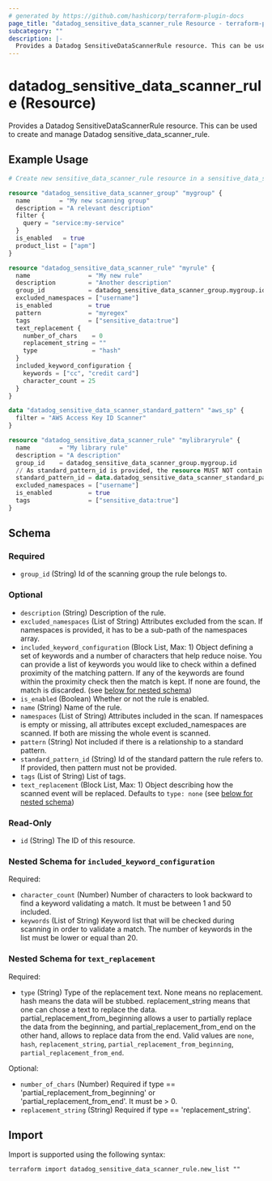```yaml
---
# generated by https://github.com/hashicorp/terraform-plugin-docs
page_title: "datadog_sensitive_data_scanner_rule Resource - terraform-provider-datadog"
subcategory: ""
description: |-
  Provides a Datadog SensitiveDataScannerRule resource. This can be used to create and manage Datadog sensitivedatascanner_rule.
---
```


# datadog_sensitive_data_scanner_rule (Resource)

Provides a Datadog SensitiveDataScannerRule resource. This can be used to create and manage Datadog sensitive_data_scanner_rule.

## Example Usage

```terraform
# Create new sensitive_data_scanner_rule resource in a sensitive_data_scanner_group

resource "datadog_sensitive_data_scanner_group" "mygroup" {
  name        = "My new scanning group"
  description = "A relevant description"
  filter {
    query = "service:my-service"
  }
  is_enabled   = true
  product_list = ["apm"]
}

resource "datadog_sensitive_data_scanner_rule" "myrule" {
  name                = "My new rule"
  description         = "Another description"
  group_id            = datadog_sensitive_data_scanner_group.mygroup.id
  excluded_namespaces = ["username"]
  is_enabled          = true
  pattern             = "myregex"
  tags                = ["sensitive_data:true"]
  text_replacement {
    number_of_chars    = 0
    replacement_string = ""
    type               = "hash"
  }
  included_keyword_configuration {
    keywords = ["cc", "credit card"]
    character_count = 25
  }
}

data "datadog_sensitive_data_scanner_standard_pattern" "aws_sp" {
  filter = "AWS Access Key ID Scanner"
}

resource "datadog_sensitive_data_scanner_rule" "mylibraryrule" {
  name        = "My library rule"
  description = "A description"
  group_id    = datadog_sensitive_data_scanner_group.mygroup.id
  // As standard_pattern_id is provided, the resource MUST NOT contain the "pattern" attribute
  standard_pattern_id = data.datadog_sensitive_data_scanner_standard_pattern.aws_sp.id
  excluded_namespaces = ["username"]
  is_enabled          = true
  tags                = ["sensitive_data:true"]
}
```

<!-- schema generated by tfplugindocs -->
## Schema

### Required

- `group_id` (String) Id of the scanning group the rule belongs to.

### Optional

- `description` (String) Description of the rule.
- `excluded_namespaces` (List of String) Attributes excluded from the scan. If namespaces is provided, it has to be a sub-path of the namespaces array.
- `included_keyword_configuration` (Block List, Max: 1) Object defining a set of keywords and a number of characters that help reduce noise. You can provide a list of keywords you would like to check within a defined proximity of the matching pattern. If any of the keywords are found within the proximity check then the match is kept. If none are found, the match is discarded. (see [below for nested schema](#nestedblock--included_keyword_configuration))
- `is_enabled` (Boolean) Whether or not the rule is enabled.
- `name` (String) Name of the rule.
- `namespaces` (List of String) Attributes included in the scan. If namespaces is empty or missing, all attributes except excluded_namespaces are scanned. If both are missing the whole event is scanned.
- `pattern` (String) Not included if there is a relationship to a standard pattern.
- `standard_pattern_id` (String) Id of the standard pattern the rule refers to. If provided, then pattern must not be provided.
- `tags` (List of String) List of tags.
- `text_replacement` (Block List, Max: 1) Object describing how the scanned event will be replaced. Defaults to `type: none` (see [below for nested schema](#nestedblock--text_replacement))

### Read-Only

- `id` (String) The ID of this resource.

<a id="nestedblock--included_keyword_configuration"></a>
### Nested Schema for `included_keyword_configuration`

Required:

- `character_count` (Number) Number of characters to look backward to find a keyword validating a match. It must be between 1 and 50 included.
- `keywords` (List of String) Keyword list that will be checked during scanning in order to validate a match. The number of keywords in the list must be lower or equal than 20.


<a id="nestedblock--text_replacement"></a>
### Nested Schema for `text_replacement`

Required:

- `type` (String) Type of the replacement text. None means no replacement. hash means the data will be stubbed. replacement_string means that one can chose a text to replace the data. partial_replacement_from_beginning allows a user to partially replace the data from the beginning, and partial_replacement_from_end on the other hand, allows to replace data from the end. Valid values are `none`, `hash`, `replacement_string`, `partial_replacement_from_beginning`, `partial_replacement_from_end`.

Optional:

- `number_of_chars` (Number) Required if type == 'partial_replacement_from_beginning' or 'partial_replacement_from_end'. It must be > 0.
- `replacement_string` (String) Required if type == 'replacement_string'.

## Import

Import is supported using the following syntax:

```shell
terraform import datadog_sensitive_data_scanner_rule.new_list ""
```
